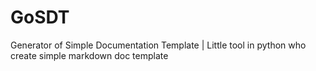 # GoSDT
Generator of Simple Documentation Template | Little tool in python who create simple markdown doc template


